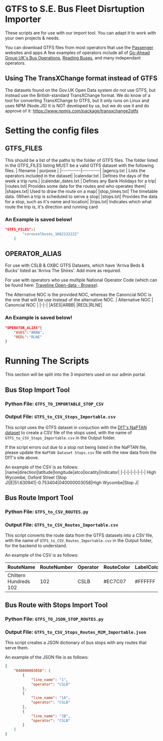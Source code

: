 
# GTFS to S.E. Bus Fleet Disrtuption Importer

These scripts are for use with our import tool. You can adapt it to work with your own projects & needs.

You can download GTFS files from most operators that use the [Passenger](https://passenger.tech/) websites and apps
A few examples of operators include all of [Go-Ahead Group UK's Bus Operations](https://www.go-ahead.com/who-we-are/uk-bus), [Reading Buses](https://www.reading-buses.co.uk/), and many independant operators.

## Using The TransXChange format instead of GTFS
The datasets found on the Gov.UK Open Data system do not use GTFS, but instead use the British-standard TransXChange format. 
We do know of a tool for converting TransXChange to GTFS, but it only runs on Linux and uses NPM (Node.JS)
It is NOT developed by us, but we do use it and do approve of it: https://www.npmjs.com/package/transxchange2gtfs


# Setting the config files
## GTFS_FILES
This should be a list of the paths to the folder of GTFS files. 
The folder listed in the GTFS_FILES listing MUST be a valid GTFS dataset with the following files.
| filename | purpose |
|----------|---------|
|agency.txt | Lists the operators included in the dataset|
|calendar.txt | Defines the days of the week a trip runs.|
|calendar_dates.txt | Defines any Bank Holidays for a trip|
|routes.txt| Provides some data for the routes and who operates them|
|shapes.txt| Used to draw the route on a map|
|stop_times.txt| The timetable data. (When a trip is scheduled to serve a stop|
|stops.txt| Provides the data for a stop, such as it's name and location|
|trips.txt| Indicates which what route the trip is, it's direction and running card 

### An Example is saved below!
``` json
"GTFS_FILES":[
        "carouselbuses_1662132222"
    ]
```

## OPERATOR_ALIAS
For use with CSLB & OXBC GTFS Datasets, which have 'Arriva Beds & Bucks' listed as 'Arriva The Shires'. Add more as required.

For use with operators who use multiple National Operator Code (which can be found here: [Traveline Open-data - Browse](https://www.travelinedata.org.uk/traveline-open-data/transport-operations/browse/)).


The Alternative NOC is the provided NOC, whereas the Canoncial NOC is the one that will be use instead of the alternative NOC.
| Alternative NOC | Canoncial NOC |
|-|-|
|ASES|ARBB|
|REDL|RLNE|

### An Example is saved below!
``` json
"OPERATOR_ALIAS"{
    "ASES":"ARBB",
    "REDL":"RLNE"
}

```

# Running The Scripts
This section will be split into the 3 importers used on our admin portal.
## Bus Stop Import Tool
### Python File: `GTFS_TO_IMPORTABLE_STOP_CSV`
### Output File: `GTFS_to_CSV_Stops_Importable.csv`
This script uses the GTFS dataset in conjuction with the [DfT's NaPTAN dataset](https://www.data.gov.uk/dataset/ff93ffc1-6656-47d8-9155-85ea0b8f2251/national-public-transport-access-nodes-naptan) to create a CSV file of the stops used, with the name of `GTFS_to_CSV_Stops_Importable.csv` in the Output folder.

If the script errors out due to a stop not being listed in the NaPTAN file, please update the `NaPTAN Dataset Stops.csv` file with the new data from the DfT's site above.

An example of the CSV is as follows:
|name|direction|latitude|longitude|atco|locatity|indicator|
|-|-|-|-|-|-|-|
High Wycombe, Oxford Street (Stop J)|E|51.630941|-0.753404|040000003058|High Wycombe|Stop J|

## Bus Route Import Tool
### Python File: `GTFS_to_CSV_ROUTES.py`
### Output File: `GTFS_to_CSV_Routes_Importable.csv`
This script converts the route data from the GTFS datasets into a CSV file, with the name of `GTFS_to_CSV_Routes_Importable.csv` in the Output folder, for the backend to understand.

An example of the CSV is as follows:

|RouteName|RouteNumber|Operator|RouteColor|LabelColour|
|-|-|-|-|-|
|Chiltern Hundreds 102|102|CSLB|#EC7C07|#FFFFFF|

## Bus Route with Stops Import Tool
### Python File: `GTFS_TO_JSON_STOP_ROUTES.py`
### Output File: `GTFS_to_CSV_Stops_Routes_M2M_Importable.json`

This script creates a JSON dictionary of bus stops with any routes that serve them.

An example of the JSON file is as follows:
``` json
{
    "040000003058": [
        {
            "line_name": "1",
            "operator": "CSLB"
        },
        {
            "line_name": "1A",
            "operator": "CSLB"
        },
        {
            "line_name": "1B",
            "operator": "CSLB"
        }
    ]
}
    
```